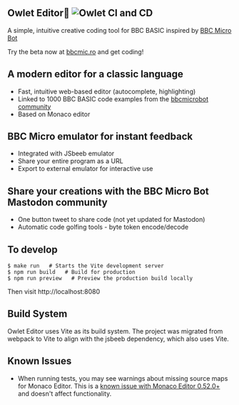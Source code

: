 ## Owlet Editor🦉 ![Owlet CI and CD](https://github.com/mattgodbolt/owlet-editor/workflows/Owlet%20CI%20and%20CD/badge.svg)
A simple, intuitive creative coding tool for BBC BASIC inspired by [BBC Micro Bot](https://mastodon.me.uk/@bbcmicrobot)


Try the beta now at [bbcmic.ro](https://bbcmic.ro) and get coding!

## A modern editor for a classic language

* Fast, intuitive web-based editor (autocomplete, highlighting)
* Linked to 1000 BBC BASIC code examples from the [bbcmicrobot community](https://www.bbcmicrobot.com/)
* Based on Monaco editor

## BBC Micro emulator for instant feedback

* Integrated with JSbeeb emulator
* Share your entire program as a URL
* Export to external emulator for interactive use

## Share your creations with the BBC Micro Bot Mastodon community

* One button tweet to share code (not yet updated for Mastodon)
* Automatic code golfing tools - byte token encode/decode



## To develop

```
$ make run   # Starts the Vite development server
$ npm run build   # Build for production
$ npm run preview   # Preview the production build locally
```

Then visit http://localhost:8080

## Build System

Owlet Editor uses Vite as its build system. The project was migrated from webpack to Vite to align with the jsbeeb dependency, which also uses Vite.

## Known Issues

- When running tests, you may see warnings about missing source maps for Monaco Editor. This is a [known issue with Monaco Editor 0.52.0+](https://github.com/microsoft/monaco-editor/issues/4712) and doesn't affect functionality.
